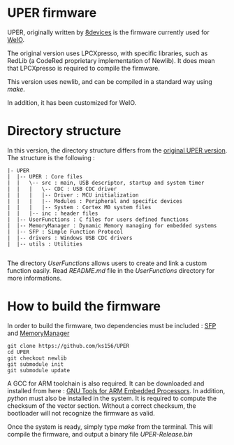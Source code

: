 # UPER firmware
UPER, originally written by [8devices](https://github.com/8devices/UPER) is the firmware currently used for [WeIO](https://github.com/nodesign/weio).

The original version uses LPCXpresso, with specific libraries, such as RedLib (a CodeRed proprietary implementation of Newlib). It does mean that LPCXpresso is required to compile the firmware.

This version uses newlib, and can be compiled in a standard way using *make*.

In addition, it has been customized for WeIO.

# Directory structure
In this version, the directory structure differs from the [original UPER version](https://github.com/8devices/UPER). The structure is the following :

````
|- UPER
|  |-- UPER : Core files
|  |   \-- src : main, USB descriptor, startup and system timer
|  |   |   \-- CDC : USB CDC driver 
|  |   |   |-- Driver : MCU initialization
|  |   |   |-- Modules : Peripheral and specific devices
|  |   |   |-- System : Cortex M0 system files
|  |   |-- inc : header files
|  |-- UserFunctions : C files for users defined functions
|  |-- MemoryManager : Dynamic Memory managing for embedded systems
|  |-- SFP : Simple Function Protocol
|  |-- drivers : Windows USB CDC drivers
|  |-- utils : Utilities
           
````

The directory *UserFunctions* allows users to create and link a custom function easily. Read *README.md* file in the *UserFunctions* directory for more informations.

# How to build the firmware
In order to build the firmware, two dependencies must be included : [SFP](https://github.com/giedriusm/SFP) and [MemoryManager](https://github.com/8devices/MemoryManager)

````
git clone https://github.com/ks156/UPER
cd UPER
git checkout newlib
git submodule init
git submodule update
````

A GCC for ARM toolchain is also required. It can be downloaded and installed from here : [GNU Tools for ARM Embedded Processors](https://launchpad.net/gcc-arm-embedded/+download). 
In addition, *python* must also be installed in the system. It is required to compute the checksum of the vector section. Without a correct checksum, the bootloader will not recognize the firmware as valid. 

Once the system is ready, simply type *make* from the terminal. This will compile the firmware, and output a binary file *UPER-Release.bin*

